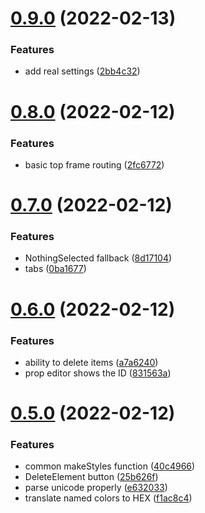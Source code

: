 # [0.9.0](https://github.com/danielo515/openhasp-designer/compare/v0.8.0...v0.9.0) (2022-02-13)


### Features

* add real settings ([2bb4c32](https://github.com/danielo515/openhasp-designer/commit/2bb4c324ac11453c8b8484bdaa74c5f70ebe29cb))



# [0.8.0](https://github.com/danielo515/openhasp-designer/compare/v0.7.0...v0.8.0) (2022-02-12)


### Features

* basic top frame routing ([2fc6772](https://github.com/danielo515/openhasp-designer/commit/2fc67721d68110d8b4cb4304de48ad5c41ebce36))



# [0.7.0](https://github.com/danielo515/openhasp-designer/compare/v0.6.0...v0.7.0) (2022-02-12)


### Features

* NothingSelected fallback ([8d17104](https://github.com/danielo515/openhasp-designer/commit/8d17104d813d4aa9a1cfed51475fbdeea9958c80))
* tabs ([0ba1677](https://github.com/danielo515/openhasp-designer/commit/0ba167787698054e0b29fd62ef696b8911307b7c))



# [0.6.0](https://github.com/danielo515/openhasp-designer/compare/v0.5.0...v0.6.0) (2022-02-12)


### Features

* ability to delete items ([a7a6240](https://github.com/danielo515/openhasp-designer/commit/a7a624037fa7ac692307e413405a5a97165b8a95))
* prop editor shows the ID ([831563a](https://github.com/danielo515/openhasp-designer/commit/831563abe93b161410c97d2103a7f6879f1c8bbe))



# [0.5.0](https://github.com/danielo515/openhasp-designer/compare/v0.4.0...v0.5.0) (2022-02-12)


### Features

* common makeStyles function ([40c4966](https://github.com/danielo515/openhasp-designer/commit/40c49666f1abc1e330a53de6e5b7709c083e1399))
* DeleteElement button ([25b626f](https://github.com/danielo515/openhasp-designer/commit/25b626f803adbe8971249e84f3d4515137f6b35d))
* parse unicode properly ([e632033](https://github.com/danielo515/openhasp-designer/commit/e632033393fa22f4d0a6a2b64e50db65c33b0829))
* translate named colors to HEX ([f1ac8c4](https://github.com/danielo515/openhasp-designer/commit/f1ac8c4fc7e4c7bf8de193d5731b65fa89a08dcd))



